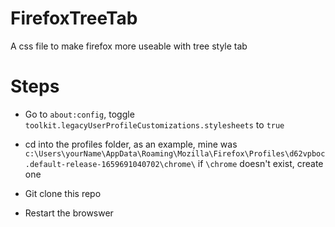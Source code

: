 # FirefoxTreeTab

A css file to make firefox more useable with tree style tab

# Steps
* Go to ```about:config```,  toggle ```toolkit.legacyUserProfileCustomizations.stylesheets``` to ```true```

* cd into the profiles folder, as an example, mine was
  ```c:\Users\yourName\AppData\Roaming\Mozilla\Firefox\Profiles\d62vpboc.default-release-1659691040702\chrome\``` if ```\chrome``` doesn't exist, create one

* Git clone this repo

* Restart the browswer

